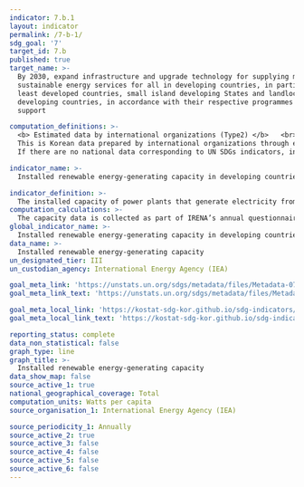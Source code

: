 ```yaml
---
indicator: 7.b.1
layout: indicator
permalink: /7-b-1/
sdg_goal: '7'
target_id: 7.b
published: true
target_name: >-
  By 2030, expand infrastructure and upgrade technology for supplying modern and
  sustainable energy services for all in developing countries, in particular
  least developed countries, small island developing States and landlocked
  developing countries, in accordance with their respective programmes of
  support

computation_definitions: >-
  <b> Estimated data by international organizations (Type2) </b>   <br>
  This is Korean data prepared by international organizations through estimation and modeling. <br>
  If there are no national data corresponding to UN SDGs indicators, international data are available for monitoring.

indicator_name: >-
  Installed renewable energy-generating capacity in developing countries (in Watts per capita)

indicator_definition: >-
  The installed capacity of power plants that generate electricity from renewable energy sources divided by the total population of a country. 
computation_calculations: >-
  The capacity data is collected as part of IRENA’s annual questionnaire cycle. Questionnaires are sent to countries at the start of a year asking for renewable energy data for two years previously 
global_indicator_name: >-
  Installed renewable energy-generating capacity in developing countries (in Watts per capita)
data_name: >-
  Installed renewable energy-generating capacity
un_designated_tier: III
un_custodian_agency: International Energy Agency (IEA)

goal_meta_link: 'https://unstats.un.org/sdgs/metadata/files/Metadata-07-0b-01.pdf'
goal_meta_link_text: 'https://unstats.un.org/sdgs/metadata/files/Metadata-07-0b-01.pdf'

goal_meta_local_link: 'https://kostat-sdg-kor.github.io/sdg-indicators/public/data/Metadata-07-0b-01_ENG.pdf'
goal_meta_local_link_text: 'https://kostat-sdg-kor.github.io/sdg-indicators/public/data/Metadata-07-0b-01_ENG.pdf'

reporting_status: complete
data_non_statistical: false
graph_type: line
graph_title: >-
  Installed renewable energy-generating capacity
data_show_map: false
source_active_1: true
national_geographical_coverage: Total
computation_units: Watts per capita
source_organisation_1: International Energy Agency (IEA)

source_periodicity_1: Annually
source_active_2: true
source_active_3: false
source_active_4: false
source_active_5: false
source_active_6: false
---
```


